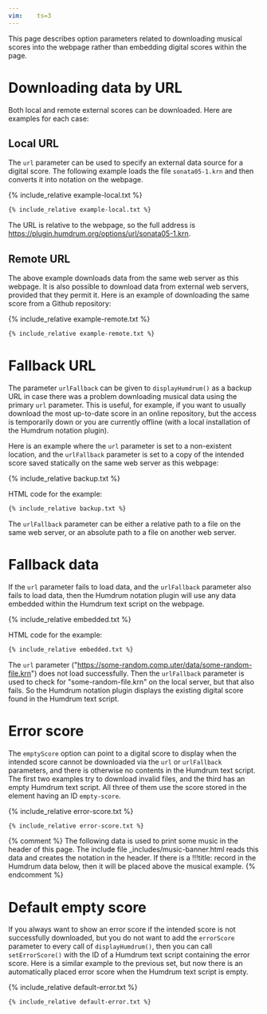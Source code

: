 ```yaml
---
vim:	ts=3
---
```


This page describes option parameters related to downloading musical
scores into the webpage rather than embedding digital scores within the
page.



# Downloading data by URL #

Both local and remote external scores can be downloaded.  Here are examples for each case:



## Local URL ##

The `url` parameter can be used to specify an external data source for
a digital score.  The following example loads the file `sonata05-1.krn`
and then converts it into notation on the webpage.

{% include_relative example-local.txt %}

```html
{% include_relative example-local.txt %}
```

The URL is relative to the webpage, so the full address is 
<a target="_blank" href="https://plugin.humdrum.org/options/url/sonata05-1.krn">https://plugin.humdrum.org/options/url/sonata05-1.krn</a>.



## Remote  URL ##

The above example downloads data from the same web server as this webpage.
It is also possible to download data from external web servers, provided
that they permit it.  Here is an example of downloading the same score
from a Github repository:

{% include_relative example-remote.txt %}

```html
{% include_relative example-remote.txt %}
```



# Fallback URL #

The parameter `urlFallback` can be given to `displayHumdrum()` as a backup URL in case there
was a problem downloading musical data using the primary `url` parameter.  This is useful, for example,
if you want to usually download the most up-to-date score in an online repository, but the access
is temporarily down or you are currently offline (with a local installation of the Humdrum notation
plugin).

Here is an example where the `url` parameter is set to a non-existent location, and the `urlFallback` 
parameter is set to a copy of the intended score saved statically on the same web server as this webpage:

{% include_relative backup.txt %}

HTML code for the example:

```html
{% include_relative backup.txt %}
```

The `urlFallback` parameter can be either a relative path to a file on
the same web server, or an absolute path to a file on another web server.



# Fallback data #

If the `url` parameter fails to load data, and the `urlFallback` parameter also fails to load
data, then the Humdrum notation plugin will use any data embedded within the Humdrum text script
on the webpage.


{% include_relative embedded.txt %}

HTML code for the example:

```html
{% include_relative embedded.txt %}
```

The `url` parameter ("https://some-random.comp.uter/data/some-random-file.krn") does not
load successfully.  Then the `urlFallback` parameter is used to check for "some-random-file.krn"
on the local server, but that also fails.  So the Humdrum notation plugin displays the existing
digital score found in the Humdrum text script.



# Error score #


The `emptyScore` option can point to a digital score to display when the intended score cannot be
downloaded via the `url` or `urlFallback` parameters, and there is otherwise no contents in the
Humdrum text script.  The first two examples try to download invalid files, and the third has an
empty Humdrum text script.  All three of them use the score stored in the element having
an ID `empty-score`.


{% include_relative error-score.txt %}


```html
{% include_relative error-score.txt %}
```


{% comment %}
	The following data is used to print some music in the header of this page.
	The include file _includes/music-banner.html reads this data and creates
	the notation in the header.  If there is a !!!title: record in the
	Humdrum data below, then it will be placed above the musical example.
{% endcomment %}

<div style="display:none" id="title-notation-source">
!!!title: Beethoven: Piano sonata no. 5 in C minor, op. 10/1, mvmt. 1
{% include banner-scores/beethoven-sonata05-1.krn %}
</div>



# Default empty score #

If you always want to show an error score if the intended score is not
successfully downloaded, but you do not want to add the `errorScore`
parameter to every call of `displayHumdrum()`, then you can call
`setErrorScore()` with the ID of a Humdrum text script containing the
error score.  Here is a similar example to the previous set, but now
there is an automatically placed error score when the Humdrum text script
is empty.


{% include_relative default-error.txt %}

```html
{% include_relative default-error.txt %}
```




